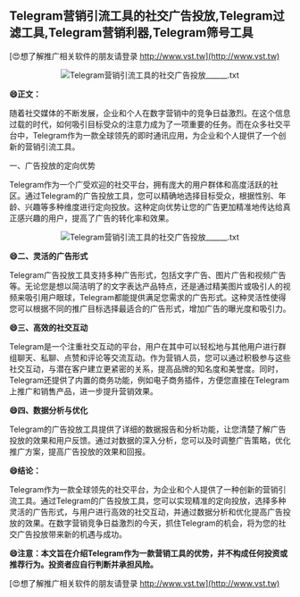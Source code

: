 ## **Telegram营销引流工具的社交广告投放,Telegram过滤工具,Telegram营销利器,Telegram筛号工具**

[😍想了解推广相关软件的朋友请登录 http://www.vst.tw](http://www.vst.tw)

 <center><img src="https://vst.tw/MP4/tuiguang/png/0.png" alt="Telegram营销引流工具的社交广告投放______.txt"></center>

**😄正文：**

随着社交媒体的不断发展，企业和个人在数字营销中的竞争日益激烈。在这个信息过载的时代，如何吸引目标受众的注意力成为了一项重要的任务。而在众多社交平台中，Telegram作为一款全球领先的即时通讯应用，为企业和个人提供了一个创新的营销引流工具。

一、广告投放的定向优势

Telegram作为一个广受欢迎的社交平台，拥有庞大的用户群体和高度活跃的社区。通过Telegram的广告投放工具，您可以精确地选择目标受众，根据性别、年龄、兴趣等多种维度进行定向投放。这种定向优势让您的广告更加精准地传达给真正感兴趣的用户，提高了广告的转化率和效果。

 <center><img src="https://vst.tw/MP4/tuiguang/png/0.png" alt="Telegram营销引流工具的社交广告投放______.txt"></center>

**😄二、灵活的广告形式**

Telegram广告投放工具支持多种广告形式，包括文字广告、图片广告和视频广告等。无论您是想以简洁明了的文字表达产品特点，还是通过精美图片或吸引人的视频来吸引用户眼球，Telegram都能提供满足您需求的广告形式。这种灵活性使得您可以根据不同的推广目标选择最适合的广告形式，增加广告的曝光度和吸引力。

**😄三、高效的社交互动**

Telegram是一个注重社交互动的平台，用户在其中可以轻松地与其他用户进行群组聊天、私聊、点赞和评论等交流互动。作为营销人员，您可以通过积极参与这些社交互动，与潜在客户建立更紧密的关系，提高品牌的知名度和美誉度。同时，Telegram还提供了内置的商务功能，例如电子商务插件，方便您直接在Telegram上推广和销售产品，进一步提升营销效果。

**😄四、数据分析与优化**

Telegram的广告投放工具提供了详细的数据报告和分析功能，让您清楚了解广告投放的效果和用户反馈。通过对数据的深入分析，您可以及时调整广告策略，优化推广方案，提高广告投放的效果和回报。

**😄结论：**

Telegram作为一款全球领先的社交平台，为企业和个人提供了一种创新的营销引流工具。通过Telegram的广告投放工具，您可以实现精准的定向投放，选择多种灵活的广告形式，与用户进行高效的社交互动，并通过数据分析和优化提高广告投放的效果。在数字营销竞争日益激烈的今天，抓住Telegram的机会，将为您的社交广告投放带来新的机遇与成功。

**😄注意：本文旨在介绍Telegram作为一款营销工具的优势，并不构成任何投资或推荐行为。投资者应自行判断并承担风险。**

[😍想了解推广相关软件的朋友请登录 http://www.vst.tw](http://www.vst.tw)



